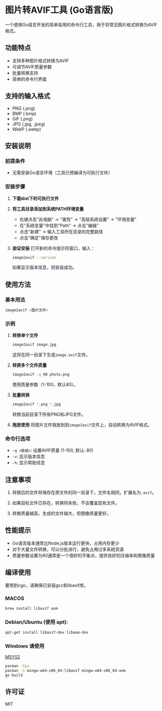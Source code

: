 # 图片转AVIF工具 (Go语言版)

一个使用Go语言开发的简单易用的命令行工具，用于将常见图片格式转换为AVIF格式。

## 功能特点

- 支持多种图片格式转换为AVIF
- 可调节AVIF质量参数
- 批量转换支持
- 简单的命令行界面

## 支持的输入格式

- PNG (.png)
- BMP (.bmp)
- GIF (.png)
- JPG (.jpg, .jpeg)
- WebP (.webp)

## 安装说明

### 前提条件

- 无需安装Go语言环境（工具已预编译为可执行文件）

### 安装步骤

1. **下载dist下的可执行文件**

2. **将工具目录添加到系统PATH环境变量**
   - 右键点击"此电脑" → "属性" → "高级系统设置" → "环境变量"
   - 在"系统变量"中找到"Path" → 点击"编辑"
   - 点击"新建" → 输入工具所在目录的完整路径
   - 点击"确定"保存更改

3. **验证安装**
   打开新的命令提示符窗口，输入：
   ```bash
   image2avif --version
   ```
   如果显示版本信息，则安装成功。

## 使用方法

### 基本用法

```bash
image2avif <图片文件>
```

### 示例

1. **转换单个文件**
   ```bash
   image2avif image.jpg
   ```
   这将在同一目录下生成`image.avif`文件。

2. **转换多个文件质量**
   ```bash
   image2avif -q 90 photo.png
   ```
   使用质量参数（1-100，默认80）。

3. **批量转换**
   ```bash
   image2avif *.png *.jpg
   ```
   转换当前目录下所有PNG和JPG文件。

4. **拖放使用**
   将图片文件拖放到到`image2avif`文件上，自动转换为AVIF格式。

### 命令行选项

- `-q <数值>`: 设置AVIF质量 (1-100, 默认: 80)
- `-v`: 显示版本信息
- `-h`: 显示帮助信息

## 注意事项

1. 转换后的文件将保存在原文件的同一目录下，文件名相同，扩展名为`.avif`。

2. 如果目标文件已存在，转换将失败，不会覆盖现有文件。

3. 转换质量越高，生成的文件越大，但图像质量更好。

## 性能提示

- Go语言版本通常比Node.js版本运行更快，占用内存更少
- 对于大量文件转换，可以分批进行，避免占用过多系统资源
- 质量参数设置为80通常是一个很好的平衡点，提供良好的压缩率和图像质量

## 编译使用

要用到cgo，请确保已安装gcc和libavif库。

### MACOS

```bash
brew install libavif aom
```
### Debian/Ubuntu (使用 apt):

```bash
apt-get install libavif-dev libaom-dev
```

### Windows 请使用

[MSYS2](https://www.msys2.org/)

```bash
pacman -Syu
pacman -S mingw-w64-x86_64-libavif mingw-w64-x86_64-aom
go build
```

## 许可证

MIT